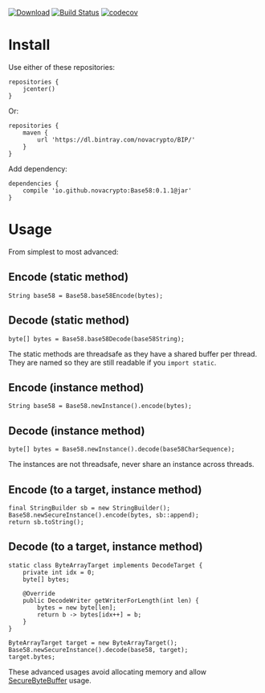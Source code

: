 [![Download](https://api.bintray.com/packages/novacrypto/BIP/Base58/images/download.svg)](https://bintray.com/novacrypto/BIP/Base58/_latestVersion) [![Build Status](https://travis-ci.org/NovaCrypto/Base58.svg?branch=master)](https://travis-ci.org/NovaCrypto/Base58) [![codecov](https://codecov.io/gh/NovaCrypto/Base58/branch/master/graph/badge.svg)](https://codecov.io/gh/NovaCrypto/Base58)

# Install

Use either of these repositories:

```
repositories {
    jcenter()
}
```

Or:

```
repositories {
    maven {
        url 'https://dl.bintray.com/novacrypto/BIP/'
    }
}
```

Add dependency:

```
dependencies {
    compile 'io.github.novacrypto:Base58:0.1.1@jar'
}

```

# Usage

From simplest to most advanced:

## Encode (static method)

```
String base58 = Base58.base58Encode(bytes);
```

## Decode (static method)

```
byte[] bytes = Base58.base58Decode(base58String);
```

The static methods are threadsafe as they have a shared buffer per thread. They are named so they are still readable if you `import static`.

## Encode (instance method)

```
String base58 = Base58.newInstance().encode(bytes);
```

## Decode (instance method)

```
byte[] bytes = Base58.newInstance().decode(base58CharSequence);
```

The instances are not threadsafe, never share an instance across threads.

## Encode (to a target, instance method)

```
final StringBuilder sb = new StringBuilder();
Base58.newSecureInstance().encode(bytes, sb::append);
return sb.toString();
```

## Decode (to a target, instance method)

```
static class ByteArrayTarget implements DecodeTarget {
    private int idx = 0;
    byte[] bytes;

    @Override
    public DecodeWriter getWriterForLength(int len) {
        bytes = new byte[len];
        return b -> bytes[idx++] = b;
    }
}

ByteArrayTarget target = new ByteArrayTarget();
Base58.newSecureInstance().decode(base58, target);
target.bytes;
```

These advanced usages avoid allocating memory and allow [SecureByteBuffer](https://github.com/NovaCrypto/SecureString/blob/master/src/main/java/io/github/novacrypto/SecureByteBuffer.java) usage.
